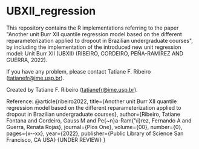 # UBXII_regression

This repository contains the R implementations referring to the paper "Another unit Burr XII quantile regression model based on the different reparameterization applied to dropout in Brazilian undergraduate courses", by including the implementation of the introduced new unit regression model: Unit Burr XII (UBXII) (RIBEIRO, CORDEIRO, PEÑA-RAMÍREZ AND GUERRA, 2022).

If you have any problem, please contact Tatiane F. Ribeiro (tatianefr@ime.usp.br).

Created by Tatiane F. Ribeiro (tatianefr@ime.usp.br).

Reference: @article{ribeiro2022, title={Another unit Burr XII quantile regression model based on the different reparameterization applied to dropout in Brazilian undergraduate courses}, author={Ribeiro, Tatiane Fontana and Cordeiro, Gauss M and Pe{~n}a-Ram{'\i}rez, Fernando A and Guerra, Renata Rojas}, journal={Plos One}, volume={00}, number={0}, pages={x--xx}, year={2022}, publisher={Public Library of Science San Francisco, CA USA} {UNDER REVIEW} }
